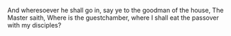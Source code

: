 And wheresoever he shall go in, say ye to the goodman of the house, The Master saith, Where is the guestchamber, where I shall eat the passover with my disciples?
